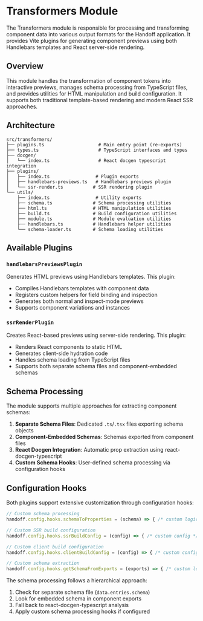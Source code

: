 # Transformers Module

The Transformers module is responsible for processing and transforming component data into various output formats for the Handoff application. It provides Vite plugins for generating component previews using both Handlebars templates and React server-side rendering.

## Overview

This module handles the transformation of component tokens into interactive previews, manages schema processing from TypeScript files, and provides utilities for HTML manipulation and build configuration. It supports both traditional template-based rendering and modern React SSR approaches.

## Architecture

```
src/transformers/
├── plugins.ts                    # Main entry point (re-exports)
├── types.ts                      # TypeScript interfaces and types
├── docgen/
│   └── index.ts                  # React docgen typescript integration
├── plugins/
│   ├── index.ts                 # Plugin exports
│   ├── handlebars-previews.ts   # Handlebars previews plugin
│   └── ssr-render.ts           # SSR rendering plugin
└── utils/
    ├── index.ts                 # Utility exports
    ├── schema.ts               # Schema processing utilities
    ├── html.ts                 # HTML manipulation utilities
    ├── build.ts                # Build configuration utilities
    ├── module.ts               # Module evaluation utilities
    ├── handlebars.ts           # Handlebars helper utilities
    └── schema-loader.ts        # Schema loading utilities
```

## Available Plugins

### `handlebarsPreviewsPlugin`
Generates HTML previews using Handlebars templates. This plugin:
- Compiles Handlebars templates with component data
- Registers custom helpers for field binding and inspection
- Generates both normal and inspect-mode previews
- Supports component variations and instances

### `ssrRenderPlugin`
Creates React-based previews using server-side rendering. This plugin:
- Renders React components to static HTML
- Generates client-side hydration code
- Handles schema loading from TypeScript files
- Supports both separate schema files and component-embedded schemas

## Schema Processing

The module supports multiple approaches for extracting component schemas:

1. **Separate Schema Files**: Dedicated `.ts`/`.tsx` files exporting schema objects
2. **Component-Embedded Schemas**: Schemas exported from component files
3. **React Docgen Integration**: Automatic prop extraction using react-docgen-typescript
4. **Custom Schema Hooks**: User-defined schema processing via configuration hooks

## Configuration Hooks

Both plugins support extensive customization through configuration hooks:

```typescript
// Custom schema processing
handoff.config.hooks.schemaToProperties = (schema) => { /* custom logic */ };

// Custom SSR build configuration
handoff.config.hooks.ssrBuildConfig = (config) => { /* custom config */ };

// Custom client build configuration
handoff.config.hooks.clientBuildConfig = (config) => { /* custom config */ };

// Custom schema extraction
handoff.config.hooks.getSchemaFromExports = (exports) => { /* custom logic */ };
```

The schema processing follows a hierarchical approach:
1. Check for separate schema file (`data.entries.schema`)
2. Look for embedded schema in component exports
3. Fall back to react-docgen-typescript analysis
4. Apply custom schema processing hooks if configured
